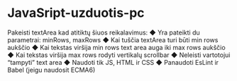# JavaSript-uzduotis-pc
Pakeisti textArea kad atitiktų šiuos reikalavimus:
◆ Yra pateikti du parametrai: minRows, maxRows
◆ Kai tuščia textArea turi būti min rows aukščio
◆ Kai tekstas viršija min rows text area auga iki max rows aukščio
◆ Kai tekstas viršija max rows rodyti vertikalų scrollbar
◆ Neleisti vartotojui “tampyti” text area
◆ Naudoti tik JS, HTML ir CSS
◆ Panaudoti EsLint ir Babel (jeigu naudosit ECMA6)
